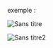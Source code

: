 exemple :

![Sans titre](https://github.com/fk-crafter/html-css-js-other/assets/127132293/c88170ce-cd90-461f-a2bc-7aea73c16b14)

![Sans titre2](https://github.com/fk-crafter/html-css-js-other/assets/127132293/19c43860-f975-4984-ba2d-011f7436d98f)
